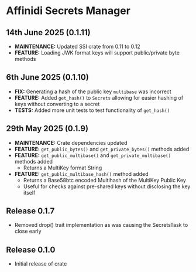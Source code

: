 # Affinidi Secrets Manager

## 14th June 2025 (0.1.11)

* **MAINTENANCE:** Updated SSI crate from 0.11 to 0.12
* **FEATURE:** Loading JWK format keys will support public/private byte methods

## 6th June 2025 (0.1.10)

* **FIX:** Generating a hash of the public key `multibase` was incorrect
* **FEATURE:** Added `get_hash()` to `Secrets` allowing for easier hashing of keys
without converting to a secret
* **TESTS:** Added more unit tests to test functionality of `get_hash()`

## 29th May 2025 (0.1.9)

* **MAINTENANCE:** Crate dependencies updated
* **FEATURE:** `get_public_bytes()` and `get_private_bytes()` methods added
* **FEATURE:** `get_public_multibase()` and `get_private_multibase()` methods added
  * Returns a MultiKey format String
* **FEATURE:** `get_public_multibase_hash()` method added
  * Returns a Base58btc encoded Multihash of the MultiKey Public Key
  * Useful for checks against pre-shared keys without disclosing the key itself

## Release 0.1.7

* Removed drop() trait implementation as was causing the SecretsTask to close early

## Release 0.1.0

* Initial release of crate
